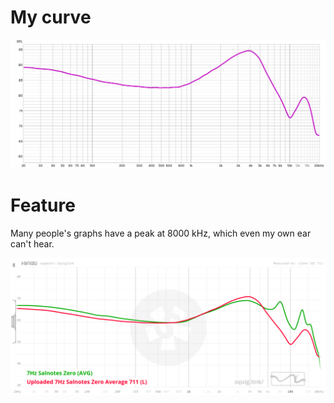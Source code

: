# My curve

![1](7Hz.jpg)

# Feature

Many people's graphs have a peak at 8000 kHz, which even my own ear can't hear.

![2](mine-vs-squig-curves.png)
